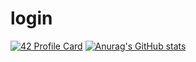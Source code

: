 # login
[![42 Profile Card](https://1337-readme.vercel.app/api/profile?cursus=42cursus&dark=true&login=eassamer)](https://github.com/mohouyizme/1337-readme)
[![Anurag's GitHub stats](https://github-readme-stats.vercel.app/api?username=mejdi1)](https://github.com/anuraghazra/github-readme-stats)
